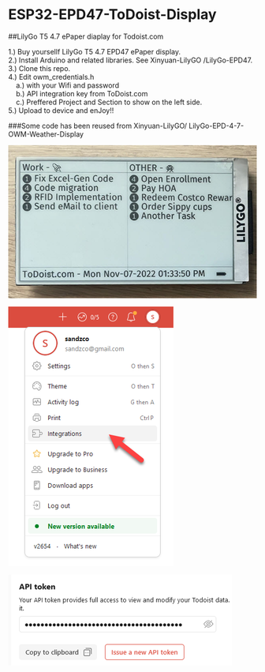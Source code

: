 # ESP32-EPD47-ToDoist-Display<br>
##LilyGo T5 4.7 ePaper diaplay for Todoist.com

1.) Buy yoursellf LilyGo T5 4.7 EPD47 ePaper display.<br>
2.) Install Arduino and related libraries. See  Xinyuan-LilyGO /LilyGo-EPD47.<br>
3.) Clone this repo.<br>
4.) Edit owm_credentials.h <br>
&nbsp;&nbsp;&nbsp;&nbsp;a.) with your Wifi and password<br>
&nbsp;&nbsp;&nbsp;&nbsp;b.) API integration key from ToDoist.com<br>
&nbsp;&nbsp;&nbsp;&nbsp;c.) Preffered Project and Section to show on the left side.<br>
5.) Upload to device and enJoy!!<br>

###Some code has been reused from Xinyuan-LilyGO/ LilyGo-EPD-4-7-OWM-Weather-Display 

![ToDoist-Display](images/epd47Front.jpeg)

![ToDoist.com Integrations](images/integ.png)

![ToDoist.com API Token](images/token.png)